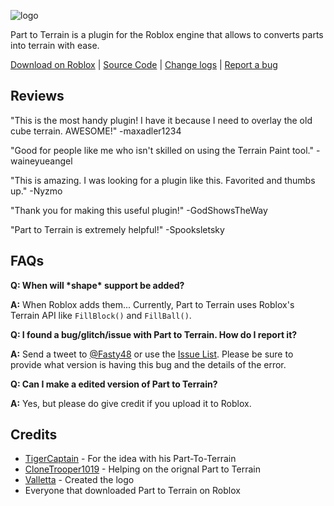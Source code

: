 ![logo](https://fastcar48.github.io/imgs/ptt.png)

Part to Terrain is a plugin for the Roblox engine that allows to converts parts into terrain with ease.

[Download on Roblox](https://roblox.com/library/261634767/Part-to-Terrain) | [Source Code](https://github.com/Fastcar48/Part-to-Terrain/blob/master/Plugin.lua) | [Change logs](https://fastcar48.github.io/parttoterrain/changes) | [Report a bug](https://github.com/Fastcar48/Part-to-Terrain/issues/new)

## Reviews
"This is the most handy plugin! I have it because I need to overlay the old cube terrain. AWESOME!" -maxadler1234

"Good for people like me who isn't skilled on using the Terrain Paint tool." -waineyueangel

"This is amazing. I was looking for a plugin like this. Favorited and thumbs up." -Nyzmo

"Thank you for making this useful plugin!" -GodShowsTheWay

"Part to Terrain is extremely helpful!" -Spooksletsky

## FAQs
**Q: When will \*shape\* support be added?**

**A:** When Roblox adds them... Currently, Part to Terrain uses Roblox's Terrain API like `FillBlock()` and `FillBall()`.

**Q: I found a bug/glitch/issue with Part to Terrain. How do I report it?**

**A:** Send a tweet to [@Fasty48](https://twitter.com/Fasty48) or use the [Issue List](https://github.com/Fastcar48/Part-to-Terrain/issues). Please be sure to provide what version is having this bug and the details of the error.

**Q: Can I make a edited version of Part to Terrain?**

**A:** Yes, but please do give credit if you upload it to Roblox.

## Credits
- [TigerCaptain](https://roblox.com/users/19053090/profile) - For the idea with his Part-To-Terrain
- [CloneTrooper1019](https://roblox.com/users/2032622/profile) - Helping on the orignal Part to Terrain
- [Valletta](https://twitter.com/valletta__) - Created the logo
- Everyone that downloaded Part to Terrain on Roblox
